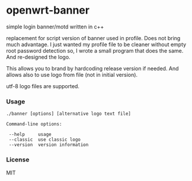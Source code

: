# openwrt-banner

simple login banner/motd written in c++

replacement for script version of banner used in profile.
Does not bring much advantage. I just wanted my profile file
to be cleaner without empty root password detection so, I
wrote a small program that does the same. And re-designed the
logo.

This allows you to brand by hardcoding release version if
needed. And allows also to use logo from file (not in initial version).

utf-8 logo files are supported.

### Usage

```
./banner [options] [alternative logo text file]

Command-line options:

 --help     usage
 --classic  use classic logo
 --version  version information
```

### License

MIT

